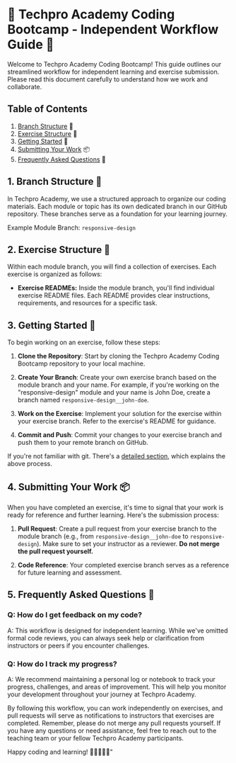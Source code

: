 # 🚀 Techpro Academy Coding Bootcamp - Independent Workflow Guide 🚀

Welcome to Techpro Academy Coding Bootcamp! This guide outlines our streamlined workflow for independent learning and exercise submission. Please read this document carefully to understand how we work and collaborate.

## Table of Contents
1. [Branch Structure](#branch-structure) 🌳
2. [Exercise Structure](#exercise-structure) 💪
3. [Getting Started](#getting-started) 🚀
4. [Submitting Your Work](#submitting-your-work) 📦
5. [Frequently Asked Questions](#frequently-asked-questions) 🤔

## 1. Branch Structure 🌳

In Techpro Academy, we use a structured approach to organize our coding materials. Each module or topic has its own dedicated branch in our GitHub repository. These branches serve as a foundation for your learning journey.

Example Module Branch: `responsive-design`

## 2. Exercise Structure 💪

Within each module branch, you will find a collection of exercises. Each exercise is organized as follows:

- **Exercise READMEs:** Inside the module branch, you'll find individual exercise README files. Each README provides clear instructions, requirements, and resources for a specific task.

## 3. Getting Started 🚀

To begin working on an exercise, follow these steps:

1. **Clone the Repository**: Start by cloning the Techpro Academy Coding Bootcamp repository to your local machine.

2. **Create Your Branch**: Create your own exercise branch based on the module branch and your name. For example, if you're working on the "responsive-design" module and your name is John Doe, create a branch named `responsive-design__john-doe`.

3. **Work on the Exercise**: Implement your solution for the exercise within your exercise branch. Refer to the exercise's README for guidance.

4. **Commit and Push**: Commit your changes to your exercise branch and push them to your remote branch on GitHub.

If you're not familiar with git. There's a [detailed section](./git-instructions.md), which explains the above process.

## 4. Submitting Your Work 📦

When you have completed an exercise, it's time to signal that your work is ready for reference and further learning. Here's the submission process:

1. **Pull Request**: Create a pull request from your exercise branch to the module branch (e.g., from `responsive-design__john-doe` to `responsive-design`). Make sure to set your instructor as a reviewer. **Do not merge the pull request yourself.**

2. **Code Reference**: Your completed exercise branch serves as a reference for future learning and assessment.

## 5. Frequently Asked Questions 🤔

### Q: How do I get feedback on my code?

A: This workflow is designed for independent learning. While we've omitted formal code reviews, you can always seek help or clarification from instructors or peers if you encounter challenges.

### Q: How do I track my progress?

A: We recommend maintaining a personal log or notebook to track your progress, challenges, and areas of improvement. This will help you monitor your development throughout your journey at Techpro Academy.

By following this workflow, you can work independently on exercises, and pull requests will serve as notifications to instructors that exercises are completed. Remember, please do not merge any pull requests yourself. If you have any questions or need assistance, feel free to reach out to the teaching team or your fellow Techpro Academy participants.

Happy coding and learning! 🚀👨‍💻👩‍💻"
